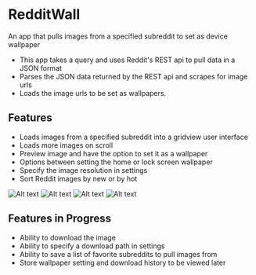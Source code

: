 # RedditWall
An app that pulls images from a specified subreddit to set as device wallpaper
- This app takes a query and uses Reddit's REST api to pull data in a JSON format
- Parses the JSON data returned by the REST api and scrapes for image urls
- Loads the image urls to be set as wallpapers.

## Features
- Loads images from a specified subreddit into a gridview user interface
- Loads more images on scroll
- Preview image and have the option to set it as a wallpaper
- Options between setting the home or lock screen wallpaper
- Specify the image resolution in settings
- Sort Reddit images by new or by hot

![Alt text](https://github.com/meh430/RedditWall/blob/master/screens/main.png "Main Screen")
![Alt text](https://github.com/meh430/RedditWall/blob/master/screens/preview.png "Main Screen")
![Alt text](https://github.com/meh430/RedditWall/blob/master/screens/select.png "Main Screen")
![Alt text](https://github.com/meh430/RedditWall/blob/master/screens/settings.png "Main Screen")

## Features in Progress
- Ability to download the image
- Ability to specify a download path in settings
- Ability to save a list of favorite subreddits to pull images from
- Store wallpaper setting and download history to be viewed later
